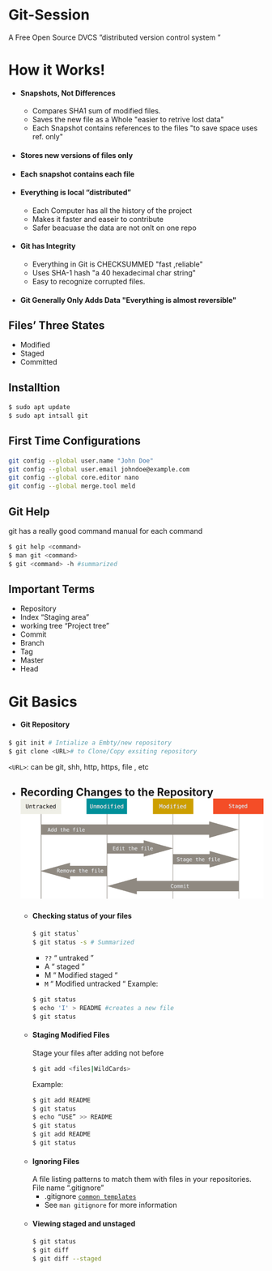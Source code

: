 # Git-Session 

A Free Open Source DVCS ”distributed version control system ” 

# How it Works!

- #### Snapshots, Not Differences
  - Compares SHA1 sum of modified files.
  - Saves the new file as a Whole "easier to retrive lost data"
  - Each Snapshot contains references to the files "to save space uses ref. only"
- #### Stores new versions of files only
- #### Each snapshot contains each file
- #### Everything is local “distributed”
    - Each Computer has all the history of the project
    - Makes it faster and easeir to contribute 
    - Safer beacuase the data are not onlt on one repo
- #### Git has Integrity
    - Everything in Git is CHECKSUMMED "fast ,reliable"
    - Uses SHA-1 hash "a 40 hexadecimal char string"
    - Easy to recognize corrupted files.
- #### Git Generally Only Adds Data "Everything is almost reversible"



## Files’ Three States
- Modified
- Staged
- Committed

## Installtion
```sh
$ sudo apt update
$ sudo apt intsall git
```

## First Time Configurations 
```sh
git config --global user.name "John Doe"
git config --global user.email johndoe@example.com
git config --global core.editor nano
git config --global merge.tool meld 
```

## Git Help
git has a really good command manual for each command
```sh
$ git help <command>
$ man git <command>
$ git <command> -h #summarized
```
## Important Terms
- Repository
- Index “Staging area”
- working tree “Project tree”
- Commit
- Branch
- Tag
- Master
- Head
# Git Basics
- #### Git Repository
```sh
$ git init # Intialize a Embty/new repository
$ git clone <URL># to Clone/Copy exsiting repository
```
 `<URL>`: can be git, shh, http, https, file , etc 
- ## Recording Changes to the Repository ![N|Solid](./pasted%20image%200.png)
    - #### Checking status of your files
        ```sh
        $ git status`
        $ git status -s # Summarized
        ```
        - `??`    “ untraked ”
        - A     “ staged ”
        - M     “ Modified staged “ 
        - `M`    “ Modified untracked “
        Example: 
        ```sh
        $ git status
        $ echo 'I' > README #creates a new file
        $ git status
        ```
    - #### Staging Modified Files
        Stage your files after adding not before
        ``` sh
        $ git add <files|WildCards> 
        ```
        Example:
        ```sh
        $ git add README
        $ git status
        $ echo “USE” >> README
        $ git status
        $ git add README
        $ git status
        ```
    - #### Ignoring Files
        A file listing patterns to match them with files in your repositories.
        File name “.gitignore”
        - .gitignore [`common templates`](https://github.com/github/gitignore)
        - See `man gitignore` for more information
    - #### Viewing staged and unstaged
        ``` sh
        $ git status
        $ git diff
        $ git diff --staged
        ```

    

